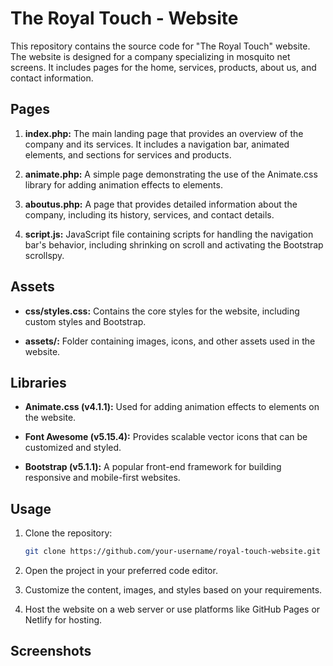 # The Royal Touch - Website

This repository contains the source code for "The Royal Touch" website. The website is designed for a company specializing in mosquito net screens. It includes pages for the home, services, products, about us, and contact information.

## Pages

1. **index.php:** The main landing page that provides an overview of the company and its services. It includes a navigation bar, animated elements, and sections for services and products.

2. **animate.php:** A simple page demonstrating the use of the Animate.css library for adding animation effects to elements.

3. **aboutus.php:** A page that provides detailed information about the company, including its history, services, and contact details.

4. **script.js:** JavaScript file containing scripts for handling the navigation bar's behavior, including shrinking on scroll and activating the Bootstrap scrollspy.

## Assets

- **css/styles.css:** Contains the core styles for the website, including custom styles and Bootstrap.

- **assets/:** Folder containing images, icons, and other assets used in the website.

## Libraries

- **Animate.css (v4.1.1):** Used for adding animation effects to elements on the website.

- **Font Awesome (v5.15.4):** Provides scalable vector icons that can be customized and styled.

- **Bootstrap (v5.1.1):** A popular front-end framework for building responsive and mobile-first websites.

## Usage

1. Clone the repository:

   ```bash
   git clone https://github.com/your-username/royal-touch-website.git
   ```

2. Open the project in your preferred code editor.

3. Customize the content, images, and styles based on your requirements.

4. Host the website on a web server or use platforms like GitHub Pages or Netlify for hosting.


## Screenshots

